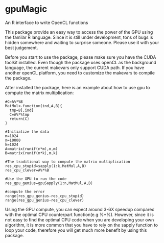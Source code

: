 # gpuMagic
An R interface to write OpenCL functions

This package provide an easy way to access the power of the GPU using the familar R language. Since it is still under development, tons of bugs is hidden somewhere and waiting to surprise someone. Please use it with your best judgement.

Before you start to use the package, please make sure you have the CUDA toolkit installed. Even though the package uses openCL as the background language, the current makevars only support CUDA path. If you have another openCL platform, you need to customize the makevars to compile the package.

After installed the package, here is an example about how to use gpu to compute the matrix multiplication:

```
#C=A%*%B
MatMul<-function(ind,A,B){
  tmp=B[,ind]
  C=A%*%tmp
  return(C)
}

#Initialize the data
n=1024
m=10000
k=1024
A=matrix(runif(n*m),n,m)
B=matrix(runif(m*k),m,k)

#The traditional way to compute the matrix multiplication
res_cpu_stupid=sapply(1:k,MatMul,A,B)
res_cpu_clever=A%*%B

#Use the GPU to run the code
res_gpu_genius=gpuSapply(1:n,MatMul,A,B)

#compute the error
range(res_gpu_genius-res_cpu_stupid)
range(res_gpu_genius-res_cpu_clever)
```

Using the GPU compute, you can expect around 3-6X speedup compared with the optimal CPU counterpart function(e.g %*%). However, since it is not easy to find the optimal CPU code when you are developing your own algorithm, it is more common that you have to rely on the sapply function to loop your code, therefore you will get much more benefit by using this package.


